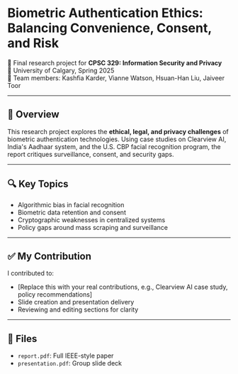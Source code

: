 # Biometric Authentication Ethics: Balancing Convenience, Consent, and Risk

📄 Final research project for **CPSC 329: Information Security and Privacy**  
📍 University of Calgary, Spring 2025  
👥 Team members: Kashfia Karder, Vianne Watson, Hsuan-Han Liu, Jaiveer Toor  

---

## 🧠 Overview

This research project explores the **ethical, legal, and privacy challenges** of biometric authentication technologies. Using case studies on Clearview AI, India's Aadhaar system, and the U.S. CBP facial recognition program, the report critiques surveillance, consent, and security gaps.

---

## 🔍 Key Topics

- Algorithmic bias in facial recognition
- Biometric data retention and consent
- Cryptographic weaknesses in centralized systems
- Policy gaps around mass scraping and surveillance

---

## ✅ My Contribution

I contributed to:
- [Replace this with your real contributions, e.g., Clearview AI case study, policy recommendations]
- Slide creation and presentation delivery
- Reviewing and editing sections for clarity

---

## 📂 Files

- `report.pdf`: Full IEEE-style paper  
- `presentation.pdf`: Group slide deck  
